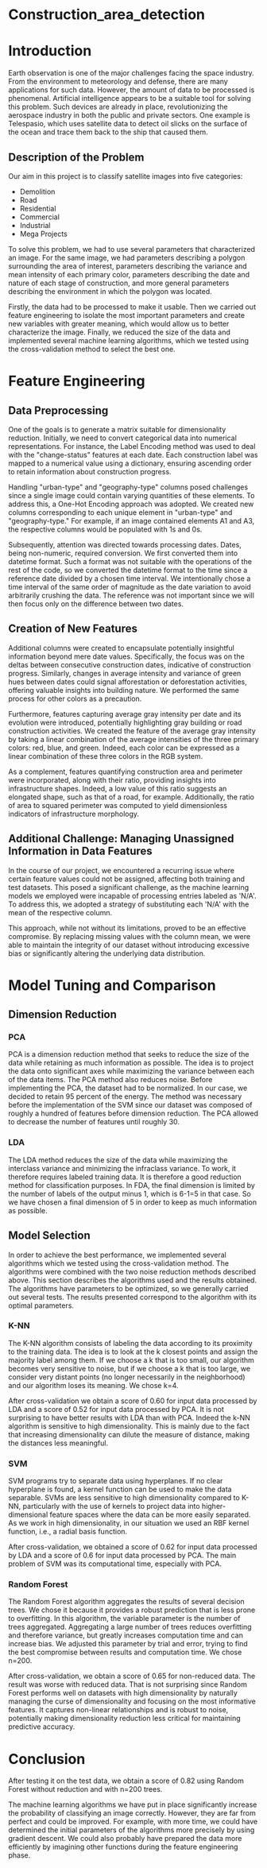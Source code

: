 # Construction_area_detection

# Introduction
Earth observation is one of the major challenges facing the space industry. From the environment to meteorology and defense, there are many applications for such data. However, the amount of data to be processed is phenomenal. Artificial intelligence appears to be a suitable tool for solving this problem. Such devices are already in place, revolutionizing the aerospace industry in both the public and private sectors. One example is Telespasio, which uses satellite data to detect oil slicks on the surface of the ocean and trace them back to the ship that caused them.

## Description of the Problem
Our aim in this project is to classify satellite images into five categories:

- Demolition
- Road
- Residential
- Commercial
- Industrial
- Mega Projects

To solve this problem, we had to use several parameters that characterized an image. For the same image, we had parameters describing a polygon surrounding the area of interest, parameters describing the variance and mean intensity of each primary color, parameters describing the date and nature of each stage of construction, and more general parameters describing the environment in which the polygon was located.

Firstly, the data had to be processed to make it usable. Then we carried out feature engineering to isolate the most important parameters and create new variables with greater meaning, which would allow us to better characterize the image. Finally, we reduced the size of the data and implemented several machine learning algorithms, which we tested using the cross-validation method to select the best one.

# Feature Engineering

## Data Preprocessing

One of the goals is to generate a matrix suitable for dimensionality reduction. Initially, we need to convert categorical data into numerical representations. For instance, the Label Encoding method was used to deal with the "change-status" features at each date. Each construction label was mapped to a numerical value using a dictionary, ensuring ascending order to retain information about construction progress.

Handling "urban-type" and "geography-type" columns posed challenges since a single image could contain varying quantities of these elements. To address this, a One-Hot Encoding approach was adopted. We created new columns corresponding to each unique element in "urban-type" and "geography-type." For example, if an image contained elements A1 and A3, the respective columns would be populated with 1s and 0s.

Subsequently, attention was directed towards processing dates. Dates, being non-numeric, required conversion. We first converted them into datetime format. Such a format was not suitable with the operations of the rest of the code, so we converted the datetime format to the time since a reference date divided by a chosen time interval. We intentionally chose a time interval of the same order of magnitude as the date variation to avoid arbitrarily crushing the data. The reference was not important since we will then focus only on the difference between two dates.

## Creation of New Features

Additional columns were created to encapsulate potentially insightful information beyond mere date values. Specifically, the focus was on the deltas between consecutive construction dates, indicative of construction progress. Similarly, changes in average intensity and variance of green hues between dates could signal afforestation or deforestation activities, offering valuable insights into building nature. We performed the same process for other colors as a precaution.

Furthermore, features capturing average gray intensity per date and its evolution were introduced, potentially highlighting gray building or road construction activities. We created the feature of the average gray intensity by taking a linear combination of the average intensities of the three primary colors: red, blue, and green. Indeed, each color can be expressed as a linear combination of these three colors in the RGB system.

As a complement, features quantifying construction area and perimeter were incorporated, along with their ratio, providing insights into infrastructure shapes. Indeed, a low value of this ratio suggests an elongated shape, such as that of a road, for example. Additionally, the ratio of area to squared perimeter was computed to yield dimensionless indicators of infrastructure morphology.

## Additional Challenge: Managing Unassigned Information in Data Features

In the course of our project, we encountered a recurring issue where certain feature values could not be assigned, affecting both training and test datasets. This posed a significant challenge, as the machine learning models we employed were incapable of processing entries labeled as 'N/A'. To address this, we adopted a strategy of substituting each 'N/A' with the mean of the respective column.

This approach, while not without its limitations, proved to be an effective compromise. By replacing missing values with the column mean, we were able to maintain the integrity of our dataset without introducing excessive bias or significantly altering the underlying data distribution.

# Model Tuning and Comparison

## Dimension Reduction

### PCA
PCA is a dimension reduction method that seeks to reduce the size of the data while retaining as much information as possible. The idea is to project the data onto significant axes while maximizing the variance between each of the data items. The PCA method also reduces noise. Before implementing the PCA, the dataset had to be normalized. In our case, we decided to retain 95 percent of the energy. The method was necessary before the implementation of the SVM since our dataset was composed of roughly a hundred of features before dimension reduction. The PCA allowed to decrease the number of features until roughly 30.

### LDA
The LDA method reduces the size of the data while maximizing the interclass variance and minimizing the infraclass variance. To work, it therefore requires labeled training data. It is therefore a good reduction method for classification purposes. In FDA, the final dimension is limited by the number of labels of the output minus 1, which is 6-1=5 in that case. So we have chosen a final dimension of 5 in order to keep as much information as possible.

## Model Selection
In order to achieve the best performance, we implemented several algorithms which we tested using the cross-validation method. The algorithms were combined with the two noise reduction methods described above. This section describes the algorithms used and the results obtained. The algorithms have parameters to be optimized, so we generally carried out several tests. The results presented correspond to the algorithm with its optimal parameters.

### K-NN
The K-NN algorithm consists of labeling the data according to its proximity to the training data. The idea is to look at the k closest points and assign the majority label among them. If we choose a k that is too small, our algorithm becomes very sensitive to noise, but if we choose a k that is too large, we consider very distant points (no longer necessarily in the neighborhood) and our algorithm loses its meaning. We chose k=4.

After cross-validation we obtain a score of 0.60 for input data processed by LDA and a score of 0.52 for input data processed by PCA. It is not surprising to have better results with LDA than with PCA. Indeed the k-NN algorithm is sensitive to high dimensionality. This is mainly due to the fact that increasing dimensionality can dilute the measure of distance, making the distances less meaningful.

### SVM
SVM programs try to separate data using hyperplanes. If no clear hyperplane is found, a kernel function can be used to make the data separable. SVMs are less sensitive to high dimensionality compared to K-NN, particularly with the use of kernels to project data into higher-dimensional feature spaces where the data can be more easily separated. As we work in high dimensionality, in our situation we used an RBF kernel function, i.e., a radial basis function.

After cross-validation, we obtained a score of 0.62 for input data processed by LDA and a score of 0.6 for input data processed by PCA. The main problem of SVM was its computational time, especially with PCA.

### Random Forest
The Random Forest algorithm aggregates the results of several decision trees. We chose it because it provides a robust prediction that is less prone to overfitting. In this algorithm, the variable parameter is the number of trees aggregated. Aggregating a large number of trees reduces overfitting and therefore variance, but greatly increases computation time and can increase bias. We adjusted this parameter by trial and error, trying to find the best compromise between results and computation time. We chose n=200.

After cross-validation, we obtain a score of 0.65 for non-reduced data. The result was worse with reduced data. That is not surprising since Random Forest performs well on datasets with high dimensionality by naturally managing the curse of dimensionality and focusing on the most informative features. It captures non-linear relationships and is robust to noise, potentially making dimensionality reduction less critical for maintaining predictive accuracy.

# Conclusion
After testing it on the test data, we obtain a score of 0.82 using Random Forest without reduction and with n=200 trees.

The machine learning algorithms we have put in place significantly increase the probability of classifying an image correctly. However, they are far from perfect and could be improved. For example, with more time, we could have determined the initial parameters of the algorithms more precisely by using gradient descent. We could also probably have prepared the data more efficiently by imagining other functions during the feature engineering phase.

